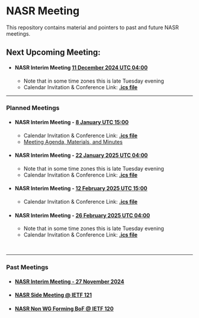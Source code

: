 # NASR Meeting

This repository contains material and pointers to past and future NASR meetings.

## Next Upcoming Meeting:

- #### NASR Interim Meeting [11 December 2024 UTC 04:00](https://www.worldtimebuddy.com/?qm=1&lid=100,5391959,5128581,2988507,1816670,1850147&h=100&date=2024-12-11&sln=4-5&hf=1)
    - Note that in some time zones this is late Tuesday evening
    - Calendar Invitation & Conference Link: **[.ics file](./NASR-Interim-11-Dec-2024/Material/NASR-11122024.ics)**
---

### Planned Meetings

- #### NASR Interim Meeting - [8 January UTC 15:00](https://www.worldtimebuddy.com/?qm=1&lid=100,5391959,5128581,2988507,1816670,1850147&h=100&date=2025-1-8&sln=15-16&hf=1)
    - Calendar Invitation & Conference Link: **[.ics file](./NASR-Interim-08-Jan-2025/Material/NASR-08012025.ics)** 
    - [Meeting Agenda, Materials, and Minutes](/NASR-Meetings/NASR-Interim-08-Jan-2025/README.md)

- #### NASR Interim Meeting - [22 January 2025 UTC 04:00](https://www.worldtimebuddy.com/?qm=1&lid=100,5391959,5128581,2988507,1816670,1850147&h=100&date=2025-1-22&sln=4-5&hf=1) 
    - Note that in some time zones this is late Tuesday evening
    - Calendar Invitation & Conference Link: **[.ics file](./NASR-Interim-22-Jan-2025/Material/NASR-22012025.ics)** 

- #### NASR Interim Meeting - [12 February 2025 UTC 15:00](https://www.worldtimebuddy.com/?qm=1&lid=100,5391959,5128581,2988507,1816670,1850147&h=100&date=2025-2-12&sln=15-16&hf=1)
    - Calendar Invitation & Conference Link: **[.ics file](./NASR-Interim-12-Feb-2025/Material/NASR-12022025.ics)** 

- #### NASR Interim Meeting - [26 February 2025 UTC 04:00](https://www.worldtimebuddy.com/?qm=1&lid=100,5391959,5128581,2988507,1816670,1850147&h=100&date=2025-2-26&sln=4-5&hf=1) 
    - Note that in some time zones this is late Tuesday evening
    - Calendar Invitation & Conference Link: **[.ics file](./NASR-Interim-26-Feb-2025/Material/NASR-26022025.ics)** 

<br>

---

### Past Meetings

- #### [NASR Interim Meeting - 27 November 2024](./NASR-Interim-27-Nov-2024/README.md)

- #### [NASR Side Meeting @ IETF 121](./IETF-121-Side-Meeting/README.md)

- #### [NASR Non WG Forming BoF @ IETF 120](https://datatracker.ietf.org/meeting/120/session/nasr)
